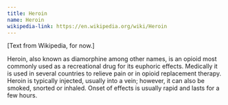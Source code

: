 ```yaml
---
title: Heroin
name: Heroin
wikipedia-link: https://en.wikipedia.org/wiki/Heroin
---
```


[Text from Wikipedia, for now.]

Heroin, also known as diamorphine among other names, is an opioid most commonly used as a recreational drug for its euphoric effects. Medically it is used in several countries to relieve pain or in opioid replacement therapy. Heroin is typically injected, usually into a vein; however, it can also be smoked, snorted or inhaled. Onset of effects is usually rapid and lasts for a few hours.

